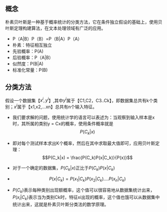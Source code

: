 ## 概念
朴素贝叶斯是一种基于概率统计的分类方法，它在条件独立假设的基础上，使用贝叶斯定理构建算法，在文本处理领域有广泛的应用。

- P（A|B）P（B）=P（B|A）P（A）
- 朴素：特征相互独立
- 先验概率：P(A)
- 后验概率：P（A|B）
- 似然度：P(B|A)
- 标准化常量：P(B)  
## 分类方法
假设一个数据集【$x^i,y^i$】,其中$y^i$属于【C1,C2，C3..Ck】，即数据集总共有k个类别；$x^i$属于【x1,x2,...xn】总共有n个输入特征。
- 我们要求解的问题，使用统计学的语言可以表述为：当观察到输入样本是x时，其所属的类别y = Cx的概率，使用条件概率就是$$P(C_k|x)$$
- 即对每个测试样本求出K个概率，然后在其中求取最大值即可，应用贝叶斯定理：$$P(C_k|x) = \frac{P(C_k)P(x|C_k)}{P(x)}$$
- 对于一个确定的数据集，$P(C_k|x)$正比于$P(C_k)P(x|C_k)$
- $$P(x|C_k) =  P(x_1|C_k)P(x_2|C_k)....P(x_n|C_k)$$

-  $P(C_k)$表示每种类别出现额概率，这个值可以很容易地从数据集统计出来，$P(x_i|C_k)$表示当为类别Ck时，特征xi出现的概率，这个值也饿可以从数据集中统计出来，这就是朴素贝叶斯分类法的数学原理。
